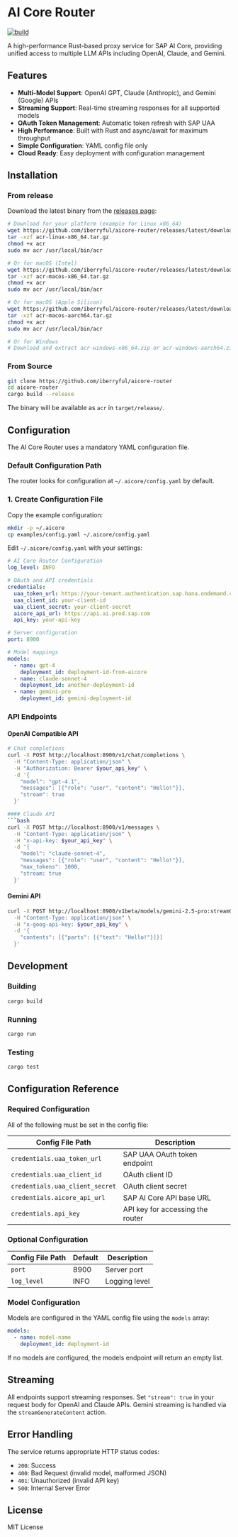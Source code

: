 # AI Core Router

[![build](https://github.com/iberryful/aicore-router/actions/workflows/build.yml/badge.svg)](https://github.com/iberryful/aicore-router/actions/workflows/build.yml)

A high-performance Rust-based proxy service for SAP AI Core, providing unified access to multiple LLM APIs including OpenAI, Claude, and Gemini.

## Features

- **Multi-Model Support**: OpenAI GPT, Claude (Anthropic), and Gemini (Google) APIs
- **Streaming Support**: Real-time streaming responses for all supported models
- **OAuth Token Management**: Automatic token refresh with SAP UAA
- **High Performance**: Built with Rust and async/await for maximum throughput
- **Simple Configuration**: YAML config file only
- **Cloud Ready**: Easy deployment with configuration management

## Installation

### From release

Download the latest binary from the [releases page](https://github.com/iberryful/aicore-router/releases):

```bash
# Download for your platform (example for Linux x86_64)
wget https://github.com/iberryful/aicore-router/releases/latest/download/acr-linux-x86_64.tar.gz
tar -xzf acr-linux-x86_64.tar.gz
chmod +x acr
sudo mv acr /usr/local/bin/acr

# Or for macOS (Intel)
wget https://github.com/iberryful/aicore-router/releases/latest/download/acr-macos-x86_64.tar.gz
tar -xzf acr-macos-x86_64.tar.gz
chmod +x acr
sudo mv acr /usr/local/bin/acr

# Or for macOS (Apple Silicon)
wget https://github.com/iberryful/aicore-router/releases/latest/download/acr-macos-aarch64.tar.gz
tar -xzf acr-macos-aarch64.tar.gz
chmod +x acr
sudo mv acr /usr/local/bin/acr

# Or for Windows
# Download and extract acr-windows-x86_64.zip or acr-windows-aarch64.zip
```

### From Source

```bash
git clone https://github.com/iberryful/aicore-router
cd aicore-router
cargo build --release
```

The binary will be available as `acr` in `target/release/`.

## Configuration

The AI Core Router uses a mandatory YAML configuration file.

### Default Configuration Path

The router looks for configuration at `~/.aicore/config.yaml` by default.

### 1. Create Configuration File

Copy the example configuration:
```bash
mkdir -p ~/.aicore
cp examples/config.yaml ~/.aicore/config.yaml
```

Edit `~/.aicore/config.yaml` with your settings:
```yaml
# AI Core Router Configuration
log_level: INFO

# OAuth and API credentials
credentials:
  uaa_token_url: https://your-tenant.authentication.sap.hana.ondemand.com/oauth/token
  uaa_client_id: your-client-id
  uaa_client_secret: your-client-secret
  aicore_api_url: https://api.ai.prod.sap.com
  api_key: your-api-key

# Server configuration
port: 8900

# Model mappings
models:
  - name: gpt-4
    deployment_id: deployment-id-from-aicore
  - name: claude-sonnet-4
    deployment_id: another-deployment-id
  - name: gemini-pro
    deployment_id: gemini-deployment-id
```

### API Endpoints

#### OpenAI Compatible API
```bash
# Chat completions
curl -X POST http://localhost:8900/v1/chat/completions \
  -H "Content-Type: application/json" \
  -H "Authorization: Bearer $your_api_key" \
  -d '{
    "model": "gpt-4.1",
    "messages": [{"role": "user", "content": "Hello!"}],
    "stream": true
  }'

#### Claude API
```bash
curl -X POST http://localhost:8900/v1/messages \
  -H "Content-Type: application/json" \
  -H "x-api-key: $your_api_key" \
  -d '{
    "model": "claude-sonnet-4",
    "messages": [{"role": "user", "content": "Hello!"}],
    "max_tokens": 1000,
    "stream: true
  }'
```

#### Gemini API
```bash
curl -X POST http://localhost:8900/v1beta/models/gemini-2.5-pro:streamGenerateContent \
  -H "Content-Type: application/json" \
  -H "x-goog-api-key: $your_api_key" \
  -d '{
    "contents": [{"parts": [{"text": "Hello!"}]}]
  }'
```

## Development

### Building

```bash
cargo build
```

### Running

```bash
cargo run
```

### Testing

```bash
cargo test
```

## Configuration Reference

### Required Configuration

All of the following must be set in the config file:

| Config File Path | Description |
|------------------|-------------|
| `credentials.uaa_token_url` | SAP UAA OAuth token endpoint |
| `credentials.uaa_client_id` | OAuth client ID |
| `credentials.uaa_client_secret` | OAuth client secret |
| `credentials.aicore_api_url` | SAP AI Core API base URL |
| `credentials.api_key` | API key for accessing the router |

### Optional Configuration

| Config File Path | Default | Description |
|------------------|---------|-------------|
| `port` | 8900 | Server port |
| `log_level` | INFO | Logging level |

### Model Configuration

Models are configured in the YAML config file using the `models` array:

```yaml
models:
  - name: model-name
    deployment_id: deployment-id
```

If no models are configured, the models endpoint will return an empty list.

## Streaming

All endpoints support streaming responses. Set `"stream": true` in your request body for OpenAI and Claude APIs. Gemini streaming is handled via the `streamGenerateContent` action.

## Error Handling

The service returns appropriate HTTP status codes:
- `200`: Success
- `400`: Bad Request (invalid model, malformed JSON)
- `401`: Unauthorized (invalid API key)
- `500`: Internal Server Error

## License

MIT License
